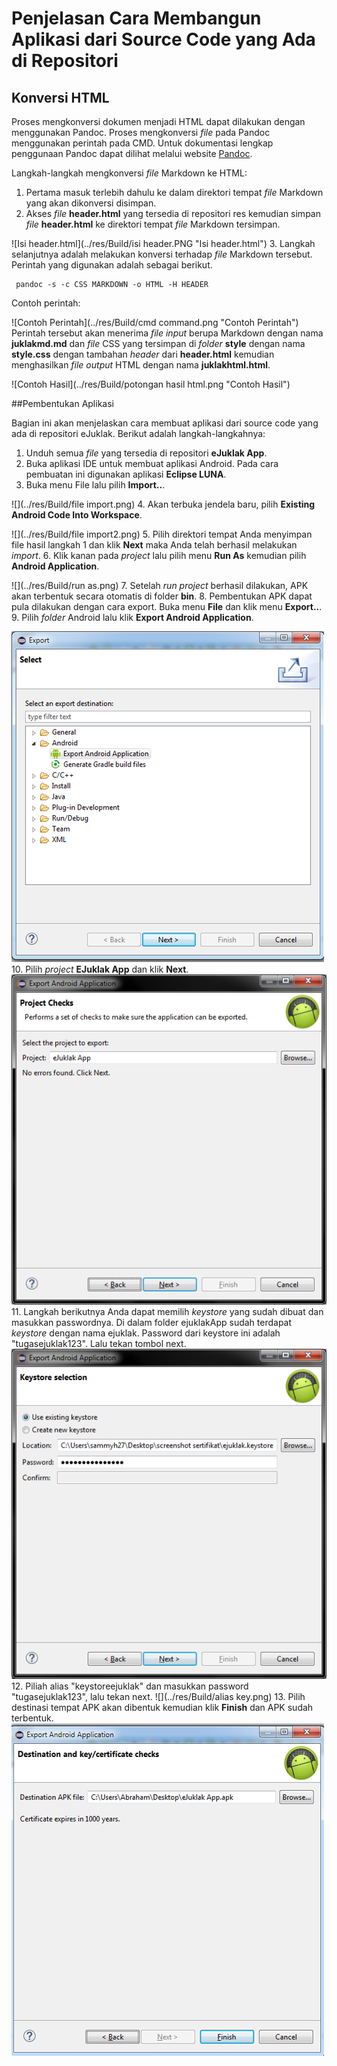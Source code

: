 # Penjelasan Cara Membangun Aplikasi dari Source Code yang Ada di Repositori


## Konversi HTML

Proses mengkonversi dokumen menjadi HTML dapat dilakukan dengan menggunakan Pandoc. Proses mengkonversi *file* pada Pandoc menggunakan perintah pada CMD. Untuk dokumentasi lengkap penggunaan Pandoc dapat dilihat melalui website [Pandoc](http://pandoc.org/).  

Langkah-langkah mengkonversi *file* Markdown ke HTML:  

1. Pertama masuk terlebih dahulu ke dalam direktori tempat *file* Markdown yang akan dikonversi disimpan.
2. Akses *file* **header.html** yang tersedia di repositori res kemudian simpan *file* **header.html** ke direktori tempat *file* Markdown tersimpan.

  ![Isi header.html](../res/Build/isi header.PNG "Isi header.html")
3. Langkah selanjutnya adalah melakukan konversi terhadap *file* Markdown tersebut. Perintah yang digunakan adalah sebagai berikut.  

   ```
    pandoc -s -c CSS MARKDOWN -o HTML -H HEADER
   ```
  Contoh perintah:

  ![Contoh Perintah](../res/Build/cmd command.png "Contoh Perintah")  
  Perintah tersebut akan menerima *file input* berupa Markdown dengan nama **juklakmd.md** dan *file* CSS yang tersimpan di *folder* **style** dengan nama **style.css** dengan tambahan *header* dari **header.html** kemudian menghasilkan *file output* HTML dengan nama **juklakhtml.html**.

  ![Contoh Hasil](../res/Build/potongan hasil html.png "Contoh Hasil")


##Pembentukan Aplikasi

Bagian ini akan menjelaskan cara membuat aplikasi dari source code yang ada di repositori eJuklak. 
Berikut adalah langkah-langkahnya:

1. Unduh semua *file* yang tersedia di repositori **eJuklak App**.
2. Buka aplikasi IDE untuk membuat aplikasi Android. Pada cara pembuatan ini digunakan aplikasi **Eclipse LUNA**.
3. Buka menu File lalu pilih **Import..**.
  
  ![](../res/Build/file import.png)
4. Akan terbuka jendela baru, pilih **Existing Android Code Into Workspace**. 

  ![](../res/Build/file import2.png)
5. Pilih direktori tempat Anda menyimpan file hasil langkah 1 dan klik **Next** maka Anda telah berhasil melakukan *import*.
6. Klik kanan pada *project* lalu pilih menu **Run As** kemudian pilih **Android Application**.

  ![](../res/Build/run as.png)
7. Setelah *run* *project* berhasil dilakukan, APK akan terbentuk secara otomatis di folder **bin**.
8. Pembentukan APK dapat pula dilakukan dengan cara export. Buka menu **File** dan klik menu **Export..**.
9. Pilih *folder* Android lalu klik **Export Android Application**.

  ![](../res/Build/export.png)
10. Pilih *project* **EJuklak App** dan klik **Next**. 
  ![](../res/Build/exportProject.png) 
11. Langkah berikutnya Anda dapat memilih *keystore* yang sudah dibuat dan masukkan passwordnya. Di dalam folder ejuklakApp sudah terdapat *keystore* dengan nama ejuklak. Password dari keystore ini adalah "tugasejuklak123". Lalu tekan tombol next.
  ![](../res/Build/passwordKeystore.png)
12. Piliah alias "keystoreejuklak" dan masukkan password "tugasejuklak123", lalu tekan next.
  ![](../res/Build/alias key.png)
13. Pilih destinasi tempat APK akan dibentuk kemudian klik **Finish** dan APK sudah terbentuk.
  ![](../res/Build/export2.png)

